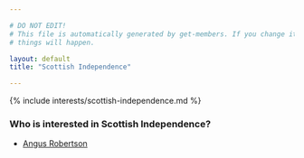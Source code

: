 ```yaml
---

# DO NOT EDIT!
# This file is automatically generated by get-members. If you change it, bad
# things will happen.

layout: default
title: "Scottish Independence"

---
```


{% include interests/scottish-independence.md %}

### Who is interested in Scottish Independence?


* [Angus Robertson](members/angus-robertson.html)
